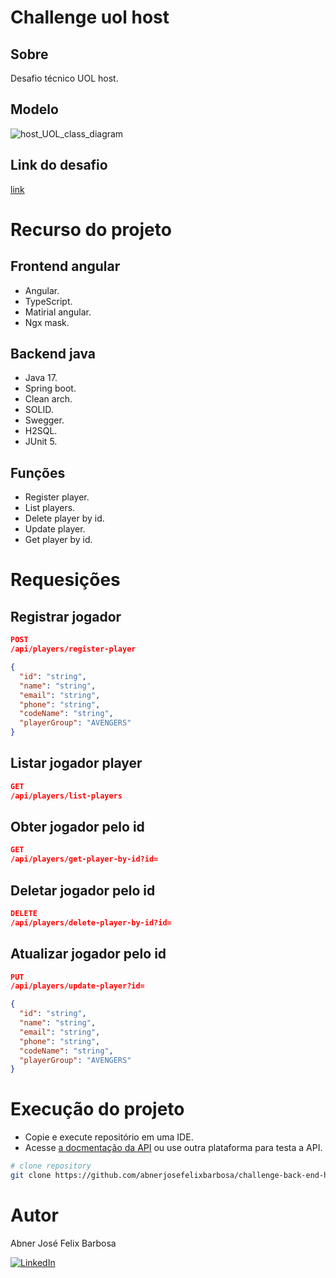 # Challenge uol host

## Sobre

Desafio técnico UOL host.

## Modelo

![host_UOL_class_diagram](https://github.com/user-attachments/assets/ff55984e-9ad8-4ed0-82ac-e261ed2b7f90)

## Link do desafio

[link](https://github.com/uolhost/test-backEnd-Java)

# Recurso do projeto 

## Frontend angular

- Angular.
- TypeScript.
- Matirial angular.
- Ngx mask.

## Backend java

- Java 17.
- Spring boot.
- Clean arch.
- SOLID.
- Swegger.
- H2SQL.
- JUnit 5.

## Funções

- Register player.
- List players.
- Delete player by id.
- Update player.
- Get player by id.

# Requesições

## Registrar jogador

```JSON
POST
/api/players/register-player

{
  "id": "string",
  "name": "string",
  "email": "string",
  "phone": "string",
  "codeName": "string",
  "playerGroup": "AVENGERS"
}
```

## Listar jogador player

```JSON
GET
/api/players/list-players
```

## Obter jogador pelo id

```JSON
GET
/api/players/get-player-by-id?id=
```

## Deletar jogador pelo id

```JSON
DELETE
/api/players/delete-player-by-id?id=
```

## Atualizar jogador pelo id

```JSON
PUT
/api/players/update-player?id=

{
  "id": "string",
  "name": "string",
  "email": "string",
  "phone": "string",
  "codeName": "string",
  "playerGroup": "AVENGERS"
}
```

# Execução do projeto

- Copie e execute repositório em uma IDE.
- Acesse [a docmentação da API](http://localhost:8080/swagger-ui/index.html) ou use outra plataforma para testa a API.

```bash
# clone repository
git clone https://github.com/abnerjosefelixbarbosa/challenge-back-end-hit.git
```

# Autor

Abner José Felix Barbosa

[![LinkedIn](https://img.shields.io/badge/LinkedIn-0077B5?style=for-the-badge&logo=linkedin&logoColor=white)](https://www.linkedin.com/in/abner-jose-feliz-barbosa/)
